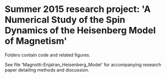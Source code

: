 # Summer 2015 research project: 'A Numerical Study of the Spin Dynamics of the Heisenberg Model of Magnetism'

Folders contain code and related figures. 

See file 'Magnotti-Enjalran_Heisenberg_Model' for accompanying research paper detailing methods and discussion.

